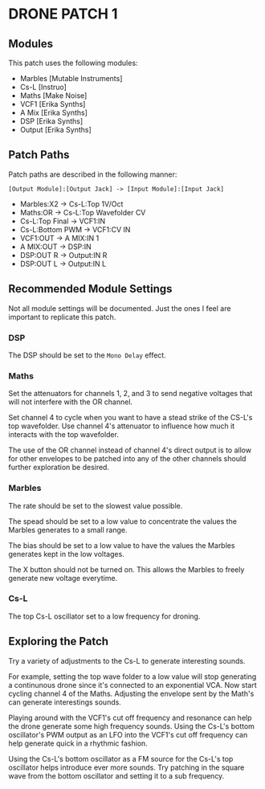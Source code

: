 # DRONE PATCH 1

## Modules

This patch uses the following modules:

* Marbles [Mutable Instruments]
* Cs-L [Instruo]
* Maths [Make Noise]
* VCF1 [Erika Synths]
* A Mix [Erika Synths]
* DSP [Erika Synths]
* Output [Erika Synths]

## Patch Paths

Patch paths are described in the following manner:

`[Output Module]:[Output Jack] -> [Input Module]:[Input Jack]`

* Marbles:X2 -> Cs-L:Top 1V/Oct
* Maths:OR -> Cs-L:Top Wavefolder CV
* Cs-L:Top Final -> VCF1:IN
* Cs-L:Bottom PWM -> VCF1:CV IN
* VCF1:OUT -> A MIX:IN 1
* A MIX:OUT -> DSP:IN
* DSP:OUT R -> Output:IN R
* DSP:OUT L -> Output:IN L

## Recommended Module Settings

Not all module settings will be documented.  Just the ones I feel are important
to replicate this patch.

### DSP

The DSP should be set to the `Mono Delay` effect.

### Maths

Set the attenuators for channels 1, 2, and 3 to send negative voltages that will
not interfere with the OR channel.

Set channel 4 to cycle when you want to have a stead strike of the CS-L's 
top wavefolder. Use channel 4's attenuator to influence how much it interacts 
with the top wavefolder.

The use of the OR channel instead of channel 4's direct output is to allow for
other envelopes to be patched into any of the other channels should further
exploration be desired.

### Marbles

The rate should be set to the slowest value possible.

The spead should be set to a low value to concentrate the values the Marbles
generates to a small range.

The bias should be set to a low value to have the values the Marbles generates
kept in the low voltages.

The X button should not be turned on. This allows the Marbles to freely generate
new voltage everytime.

### Cs-L
The top Cs-L oscillator set to a low frequency for droning.

## Exploring the Patch
Try a variety of adjustments to the Cs-L to generate interesting sounds.

For example, setting the top wave folder to a low value will stop generating a
continunous drone since it's connected to an exponential VCA. Now start cycling
channel 4 of the Maths. Adjusting the envelope sent by the Math's can generate
interestings sounds.

Playing around with the VCF1's cut off frequency and resonance can help the 
drone generate some high frequency sounds. Using the Cs-L's bottom oscillator's
PWM output as an LFO into the VCF1's cut off frequency can help generate quick
in a rhythmic fashion.

Using the Cs-L's bottom oscillator as a FM source for the Cs-L's top oscillator
helps introduce ever more sounds. Try patching in the square wave from the 
bottom oscillator and setting it to a sub frequency.
